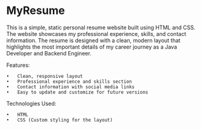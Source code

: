 # MyResume
This is a simple, static personal resume website built using HTML and CSS. The website showcases my professional experience, skills, and contact information. The resume is designed with a clean, modern layout that highlights the most important details of my career journey as a Java Developer and Backend Engineer.

Features:

	•	Clean, responsive layout
	•	Professional experience and skills section
	•	Contact information with social media links
	•	Easy to update and customize for future versions

Technologies Used:

	•	HTML
	•	CSS (Custom styling for the layout)

